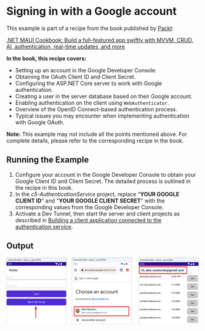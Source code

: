 # Signing in with a Google account
This example is part of a recipe from the book published by [Packt](https://www.packtpub.com/en-us?utm_source=github):

[.NET MAUI Cookbook: Build a full-featured app swiftly with MVVM, CRUD, AI, authentication, real-time updates, and more](https://www.packtpub.com/en-IT/product/net-maui-cookbook-9781835464625)

**In the book, this recipe covers:**
* Setting up an account in the Google Developer Console.
* Obtaining the OAuth Client ID and Client Secret.
* Configuring the ASP.NET Core server to work with Google authentication.
* Creating a user in the server database based on their Google account.
* Enabling authentication on the client using `WebAuthenticator`.
* Overview of the OpenID Connect-based authentication process.
* Typical issues you may encounter when implementing authentication with Google OAuth.

**Note:** This example may not include all the points mentioned above. For complete details, please refer to the corresponding recipe in the book.

## Running the Example

1. Configure your account in the Google Developer Console to obtain your Google Client ID and Client Secret. The detailed process is outlined in the recipe in this book.
2. In the _c5-AuthenticationService_ project, replace "**YOUR GOOGLE CLIENT ID**" and "**YOUR GOOGLE CLIENT SECRET**" with the corresponding values from the Google Developer Console.
3. Activate a Dev Tunnel, then start the server and client projects as described in [Building a client application connected to the authentication service](/Chapter05/c5-AuthenticationServiceAndClient#running-the-example).

## Output
![Google Sign In](/Images/Google%20Sign%20In.png)

